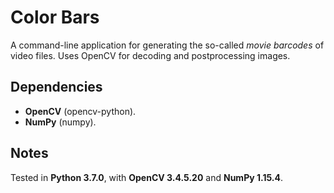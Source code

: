 # Color Bars

A command-line application for generating the so-called *movie barcodes* of video files. Uses OpenCV for decoding and postprocessing images.

## Dependencies

- **OpenCV** (opencv-python).
- **NumPy** (numpy).

## Notes

Tested in **Python 3.7.0**, with **OpenCV 3.4.5.20** and **NumPy 1.15.4**.